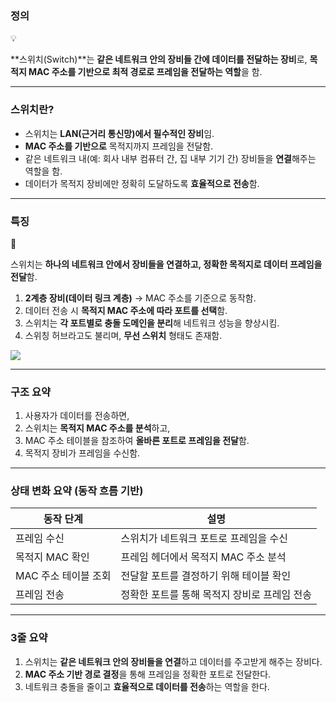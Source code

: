 ### 정의

<aside> 💡

**스위치(Switch)**는 **같은 네트워크 안의 장비들 간에 데이터를 전달하는 장비**로, **목적지 MAC 주소를 기반으로 최적 경로로 프레임을 전달하는 역할**을 함.

</aside>

---

### 스위치란?

- 스위치는 **LAN(근거리 통신망)에서 필수적인 장비**임.
- **MAC 주소를 기반으로** 목적지까지 프레임을 전달함.
- 같은 네트워크 내(예: 회사 내부 컴퓨터 간, 집 내부 기기 간) 장비들을 **연결**해주는 역할을 함.
- 데이터가 목적지 장비에만 정확히 도달하도록 **효율적으로 전송**함.

---

### 특징

<aside> 📌

스위치는 **하나의 네트워크 안에서 장비들을 연결하고, 정확한 목적지로 데이터 프레임을 전달**함.

</aside>

1. **2계층 장비(데이터 링크 계층)** → MAC 주소를 기준으로 동작함.
2. 데이터 전송 시 **목적지 MAC 주소에 따라 포트를 선택**함.
3. 스위치는 **각 포트별로 충돌 도메인을 분리**해 네트워크 성능을 향상시킴.
4. 스위칭 허브라고도 불리며, **무선 스위치** 형태도 존재함.


![](https://i.imgur.com/uA43qbg.png)


---

### 구조 요약

1. 사용자가 데이터를 전송하면,
2. 스위치는 **목적지 MAC 주소를 분석**하고,
3. MAC 주소 테이블을 참조하여 **올바른 포트로 프레임을 전달**함.
4. 목적지 장비가 프레임을 수신함.

---

### 상태 변화 요약 (동작 흐름 기반)

|동작 단계|설명|
|---|---|
|프레임 수신|스위치가 네트워크 포트로 프레임을 수신|
|목적지 MAC 확인|프레임 헤더에서 목적지 MAC 주소 분석|
|MAC 주소 테이블 조회|전달할 포트를 결정하기 위해 테이블 확인|
|프레임 전송|정확한 포트를 통해 목적지 장비로 프레임 전송|

---

### 3줄 요약

1. 스위치는 **같은 네트워크 안의 장비들을 연결**하고 데이터를 주고받게 해주는 장비다.
2. **MAC 주소 기반 경로 결정**을 통해 프레임을 정확한 포트로 전달한다.
3. 네트워크 충돌을 줄이고 **효율적으로 데이터를 전송**하는 역할을 한다.